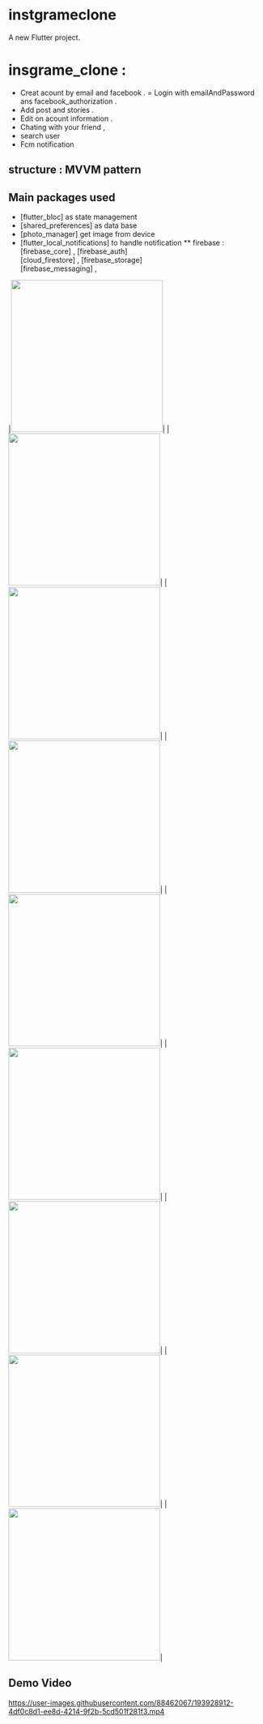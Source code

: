 # instgrameclone

A new Flutter project.

# insgrame_clone : 
- Creat acount by email and facebook .
= Login with emailAndPassword ans facebook_authorization .
- Add post and stories .
- Edit on acount information .
- Chating with your friend ,
- search user 
- Fcm notification 


## structure : MVVM pattern 

## Main packages used
- [flutter_bloc] as state management
- [shared_preferences] as data base
- [photo_manager] get image from device
- [flutter_local_notifications] to handle notification 
** firebase : 
[firebase_core] , [firebase_auth]  
[cloud_firestore] , [firebase_storage]  
[firebase_messaging] ,  

|<img src="https://user-images.githubusercontent.com/88462067/235250874-e89fba06-4273-4ccd-9b07-81e0d119f6be.jpg" width="300">|
|<img src="https://user-images.githubusercontent.com/88462067/235250953-9962b818-ff48-4431-91da-11c4e319300e.jpg" width="300">|
|<img src="https://user-images.githubusercontent.com/88462067/235250210-de7c7604-a606-4bc4-84fa-aee70aa062a1.jpg" width="300">|
|<img src="https://user-images.githubusercontent.com/88462067/235250484-0058e209-a813-4259-a974-ece58d22dd70.jpg" width="300">|
|<img src="https://user-images.githubusercontent.com/88462067/235251389-d86d4ca0-6b04-4e91-a130-0b9524b08dda.jpg" width="300">|
|<img src="https://user-images.githubusercontent.com/88462067/235251397-b49e54e8-b83b-4690-904e-245ce8de9dfc.jpg" width="300">|
|<img src="https://user-images.githubusercontent.com/88462067/235251129-8de50814-f0a1-46af-92e1-4f87dd1b7f19.jpg" width="300">|
|<img src="https://user-images.githubusercontent.com/88462067/235251137-39d3ebc3-ee72-4b46-b6fe-1c6624becda9.jpg" width="300">|
|<img src="https://user-images.githubusercontent.com/88462067/235251150-2d5a0716-bde2-408a-afd6-45a0cd5bb7c4.jpg" width="300">|


## Demo Video
https://user-images.githubusercontent.com/88462067/193928912-4df0c8d1-ee8d-4214-9f2b-5cd501f281f3.mp4
